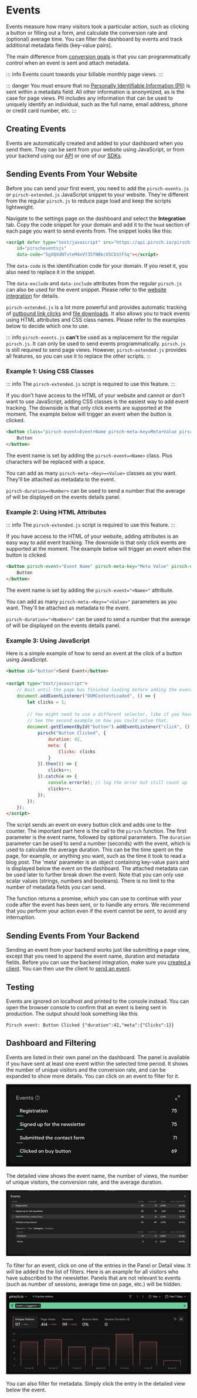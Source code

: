 # Events

Events measure how many visitors took a particular action, such as clicking a button or filling out a form, and calculate the conversion rate and (optional) average time. You can filter the dashboard by events and track additional metadata fields (key-value pairs).

The main difference from [conversion goals](/advanced/conversion-goals) is that you can programmatically control when an event is sent and attach metadata.

::: info
Events count towards your billable monthly page views.
:::

::: danger
You must ensure that no [Personally Identifiable Information (PII)](https://en.wikipedia.org/wiki/Personal_data) is sent within a metadata field. All other information is anonymized, as is the case for page views. PII includes any information that can be used to uniquely identify an individual, such as the full name, email address, phone or credit card number, etc.
:::

## Creating Events

Events are automatically created and added to your dashboard when you send them. They can be sent from your website using JavaScript, or from your backend using our [API](/api-sdks/api) or one of our [SDKs](/api-sdks/sdks).

## Sending Events From Your Website

Before you can send your first event, you need to add the `pirsch-events.js` or `pirsch-extended.js` JavaScript snippet to your website. They're different from the regular `pirsch.js` to reduce page load and keep the scripts lightweight.

Navigate to the settings page on the dashboard and select the **Integration** tab. Copy the code snippet for your domain and add it to the `head` section of each page you want to send events from. The snippet looks like this:

```HTML
<script defer type="text/javascript" src="https://api.pirsch.io/pirsch-events.js"
    id="pirscheventsjs"
    data-code="5gXQXdNTvteM4eVY35fNBkcU5CbStFSq"></script>
```

The `data-code` is the identification code for your domain. If you reset it, you also need to replace it in the snippet.

The `data-exclude` and `data-include` attributes from the regular `pirsch.js` can also be used for the event snippet. Please refer to the [website integration](/get-started/frontend-integration) for details.

`pirsch-extended.js` is a lot more powerful and provides automatic tracking of [outbound link clicks](/advanced/outbound-links) and [file downloads](/advanced/file-downloads). It also allows you to track events using HTML attributes and CSS class names. Please refer to the examples below to decide which one to use.

::: info
`pirsch-events.js` **can't** be used as a replacement for the regular `pirsch.js`. It can only be used to send events programmatically. `pirsch.js` is still required to send page views. However, `pirsch-extended.js` provides all features, so you can use it to replace the other scripts.
:::

### Example 1: Using CSS Classes

::: info
The `pirsch-extended.js` script is required to use this feature.
:::

If you don't have access to the HTML of your website and cannot or don't want to use JavaScript, adding CSS classes is the easiest way to add event tracking. The downside is that only click events are supported at the moment. The example below will trigger an event when the button is clicked.

```HTML
<button class="pirsch-event=Event+Name pirsch-meta-key=Meta+Value pirsch-duration=32">
    Button
</button>
```

The event name is set by adding the `pirsch-event=<Name>` class. Plus characters will be replaced with a space.

You can add as many `pirsch-meta-<Key>=<Value>` classes as you want. They'll be attached as metadata to the event.

`pirsch-duration=<Number>` can be used to send a number that the average of will be displayed on the events details panel.

### Example 2: Using HTML Attributes

::: info
The `pirsch-extended.js` script is required to use this feature.
:::

If you have access to the HTML of your website, adding attributes is an easy way to add event tracking. The downside is that only click events are supported at the moment. The example below will trigger an event when the button is clicked.

```HTML
<button pirsch-event="Event Name" pirsch-meta-key="Meta Value" pirsch-duration="32">
    Button
</button>
```

The event name is set by adding the `pirsch-event="<Name>"` attribute.

You can add as many `pirsch-meta-<Key>="<Value>"` parameters as you want. They'll be attached as metadata to the event.

`pirsch-duration="<Number>"` can be used to send a number that the average of will be displayed on the events details panel.

### Example 3: Using JavaScript

Here is a simple example of how to send an event at the click of a button using JavaScript.

```HTML
<button id="button">Send Event</button>

<script type="text/javascript">
    // Wait until the page has finished loading before adding the event listener.
    document.addEventListener("DOMContentLoaded", () => {
        let clicks = 1;

        // You might need to use a different selector, like if you have other elements in your button.
        // See the second example on how you could solve that.
        document.getElementById("button").addEventListener("click", () => {
            pirsch("Button Clicked", {
                duration: 42,
                meta: {
                    Clicks: clicks
                }
            }).then(() => {
                clicks++;
            }).catch(e => {
                console.error(e); // log the error but still count up
                clicks++;
            });
        });
    });
</script>
```

The script sends an event on every button click and adds one to the counter. The important part here is the call to the `pirsch` function. The first parameter is the event name, followed by optional parameters. The `duration` parameter can be used to send a number (seconds) with the event, which is used to calculate the average duration. This can be the time spent on the page, for example, or anything you want, such as the time it took to read a blog post. The 'meta' parameter is an object containing key-value pairs and is displayed below the event on the dashboard. The attached metadata can be used later to further break down the event. Note that you can only use scalar values (strings, numbers and booleans). There is no limit to the number of metadata fields you can send.

The function returns a promise, which you can use to continue with your code after the event has been sent, or to handle any errors. We recommend that you perform your action even if the event cannot be sent, to avoid any interruption.

## Sending Events From Your Backend

Sending an event from your backend works just like submitting a page view, except that you need to append the event name, duration and metadata fields. Before you can use the backend integration, make sure you [created a client](/get-started/backend-integration#create-a-client). You can then use the client to [send an event](/api-sdks/api#sending-an-event).

## Testing

Events are ignored on localhost and printed to the console instead. You can open the browser console to confirm that an event is being sent in production. The output should look something like this

```
Pirsch event: Button Clicked {"duration":42,"meta":{"Clicks":1}}
```

## Dashboard and Filtering

Events are listed in their own panel on the dashboard. The panel is available if you have sent at least one event within the selected time period. It shows the number of unique visitors and the conversion rate, and can be expanded to show more details. You can click on an event to filter for it.

![Events](../static/advanced/events.png)

The detailed view shows the event name, the number of views, the number of unique visitors, the conversion rate, and the average duration.

![Events](../static/advanced/events-metadata.png)

To filter for an event, click on one of the entries in the Panel or Detail view. It will be added to the list of filters. Here is an example for all visitors who have subscribed to the newsletter. Panels that are not relevant to events (such as number of sessions, average time on page, etc.) will be hidden.

![Events Filter](../static/advanced/events-filter.png)

You can also filter for metadata. Simply click the entry in the detailed view below the event.
